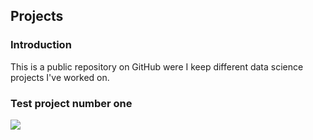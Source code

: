 ## Projects

### Introduction

This is a public repository on GitHub were I keep different data science projects I've worked on.

### Test project number one
![](https://img.shields.io/badge/ett-test-red?logo=R)
